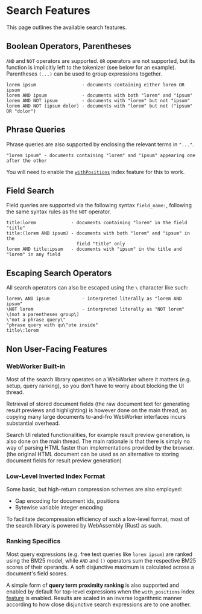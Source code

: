 # Search Features

This page outlines the available search features.

## Boolean Operators, Parentheses

`AND` and `NOT` operators are supported.
`OR` operators are not supported, but its function is implicitly left to the tokenizer (see below for an example).
Parentheses `(...)` can be used to group expressions together.

```
lorem ipsum                 - documents containing either lorem OR ipsum
lorem AND ipsum             - documents with both "lorem" and "ipsum"
lorem AND NOT ipsum         - documents with "lorem" but not "ipsum"
lorem AND NOT (ipsum dolor) - documents with "lorem" but not ("ipsum" OR "dolor")
```

## Phrase Queries

Phrase queries are also supported by enclosing the relevant terms in `"..."`.

```
"lorem ipsum" - documents containing "lorem" and "ipsum" appearing one after the other
```

You will need to enable the [`withPositions`](./indexer/indexing.md#miscellaneous-options) index feature for this to work.

## Field Search

Field queries are supported via the following syntax `field_name:`, following the same syntax rules as the `NOT` operator.

```
title:lorem             - documents containing "lorem" in the field "title"
title:(lorem AND ipsum) - documents with both "lorem" and "ipsum" in the
                          field "title" only
lorem AND title:ipsum   - documents with "ipsum" in the title and "lorem" in any field
```

## Escaping Search Operators

All search operators can also be escaped using the `\` character like such:

```
lorem\ AND ipsum            - interpreted literally as "lorem AND ipsum"
\NOT lorem                  - interpreted literally as "NOT lorem"
\(not a parentheses group\)
\"not a phrase query\"
"phrase query with qu\"ote inside"
title\:lorem
```

## Non User-Facing Features

### WebWorker Built-in

Most of the search library operates on a WebWorker where it matters (e.g. setup, query ranking), so you don't have to worry about blocking the UI thread.

Retrieval of stored document fields (the raw document text for generating result previews and highlighting) is however done on the main thread, as copying many large documents to-and-fro WebWorker interfaces incurs substantial overhead.

Search UI related functionalities, for example result preview generation, is also done on the main thread.
The main rationale is that there is simply no way of parsing HTML faster than implementations provided by the browser. (the original HTML document can be used as an alternative to storing document fields for result preview generation)


### Low-Level Inverted Index Format

Some basic, but high-return compression schemes are also employed:
- Gap encoding for document ids, positions
- Bytewise variable integer encoding

To facilitate decompression efficiency of such a low-level format, most of the search library is powered by WebAssembly (Rust) as such.

### Ranking Specifics

Most query expressions (e.g. free text queries like `lorem ipsum`) are ranked using the BM25 model, while `AND` and `()` operators sum the respective BM25 scores of their operands. A soft disjunctive maximum is calculated across a document's field scores.

A simple form of **query term proximity ranking** is also supported and enabled by default for top-level expressions when the `with_positions` index [feature](./indexer/indexing.html#miscellaneous-options) is enabled. Results are scaled in an inverse logarithmic manner according to how close disjunctive search expressions are to one another.
